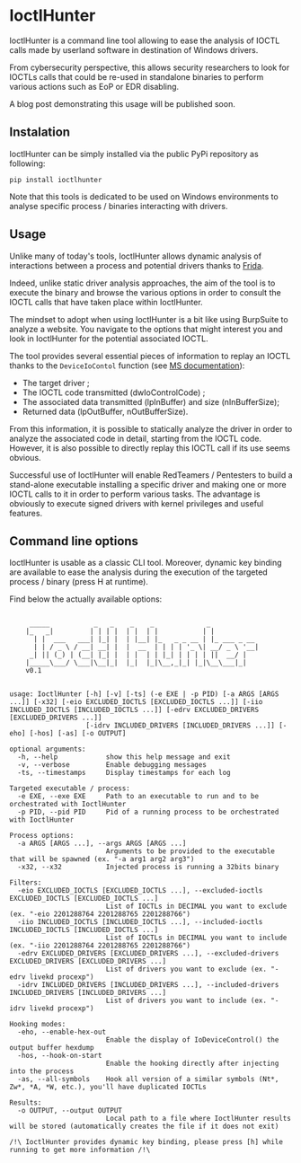# IoctlHunter

IoctlHunter is a command line tool allowing to ease the analysis of IOCTL calls made by userland software in destination of Windows drivers.

From cybersecurity perspective, this allows security researchers to look for IOCTLs calls that could be re-used in standalone binaries to perform various actions such as EoP or EDR disabling.

A blog post demonstrating this usage will be published soon.

## Instalation

IoctlHunter can be simply installed via the public PyPi repository as following:
```
pip install ioctlhunter
```

Note that this tools is dedicated to be used on Windows environments to analyse specific process / binaries interacting with drivers.

## Usage

Unlike many of today's tools, IoctlHunter allows dynamic analysis of interactions between a process and potential drivers thanks to [Frida](https://frida.re/).

Indeed, unlike static driver analysis approaches, the aim of the tool is to execute the binary and browse the various options in order to consult the IOCTL calls that have taken place within IoctlHunter.

The mindset to adopt when using IoctlHunter is a bit like using BurpSuite to analyze a website. You navigate to the options that might interest you and look in IoctlHunter for the potential associated IOCTL.

The tool provides several essential pieces of information to replay an IOCTL thanks to the `DeviceIoContol` function (see [MS documentation](https://learn.microsoft.com/en-us/windows/win32/api/ioapiset/nf-ioapiset-deviceiocontrol)):
- The target driver ;
- The IOCTL code transmitted (dwIoControlCode) ;
- The associated data transmitted (lpInBuffer) and size (nInBufferSize);
- Returned data (lpOutBuffer, nOutBufferSize).

From this information, it is possible to statically analyze the driver in order to analyze the associated code in detail, starting from the IOCTL code. However, it is also possible to directly replay this IOCTL call if its use seems obvious.

Successful use of IoctlHunter will enable RedTeamers / Pentesters to build a stand-alone executable installing a specific driver and making one or more IOCTL calls to it in order to perform various tasks. The advantage is obviously to execute signed drivers with kernel privileges and useful features.

## Command line options

IoctlHunter is usable as a classic CLI tool. Moreover, dynamic key binding are available to ease the analysis during the execution of the targeted process / binary (press H at runtime).

Find below the actually available options:

```

     _____           _   _    _    _             _
    |_   _|         | | | |  | |  | |           | |
      | |  ___   ___| |_| |  | |__| |_   _ _ __ | |_ ___ _ __
      | | / _ \ / __| __| |  |  __  | | | | '_ \| __/ _ \ '__|
     _| || (_) | (__| |_| |  | |  | | |_| | | | | ||  __/ |
    |_____\___/ \___|\__|_|  |_|  |_|\__,_|_| |_|\__\___|_|
    v0.1


usage: IoctlHunter [-h] [-v] [-ts] (-e EXE | -p PID) [-a ARGS [ARGS ...]] [-x32] [-eio EXCLUDED_IOCTLS [EXCLUDED_IOCTLS ...]] [-iio INCLUDED_IOCTLS [INCLUDED_IOCTLS ...]] [-edrv EXCLUDED_DRIVERS [EXCLUDED_DRIVERS ...]]    
                   [-idrv INCLUDED_DRIVERS [INCLUDED_DRIVERS ...]] [-eho] [-hos] [-as] [-o OUTPUT]

optional arguments:
  -h, --help            show this help message and exit
  -v, --verbose         Enable debugging messages
  -ts, --timestamps     Display timestamps for each log

Targeted executable / process:
  -e EXE, --exe EXE     Path to an executable to run and to be orchestrated with IoctlHunter
  -p PID, --pid PID     Pid of a running process to be orchestrated with IoctlHunter

Process options:
  -a ARGS [ARGS ...], --args ARGS [ARGS ...]
                        Arguments to be provided to the executable that will be spawned (ex. "-a arg1 arg2 arg3")
  -x32, --x32           Injected process is running a 32bits binary

Filters:
  -eio EXCLUDED_IOCTLS [EXCLUDED_IOCTLS ...], --excluded-ioctls EXCLUDED_IOCTLS [EXCLUDED_IOCTLS ...]
                        List of IOCTLs in DECIMAL you want to exclude (ex. "-eio 2201288764 2201288765 2201288766")
  -iio INCLUDED_IOCTLS [INCLUDED_IOCTLS ...], --included-ioctls INCLUDED_IOCTLS [INCLUDED_IOCTLS ...]
                        List of IOCTLs in DECIMAL you want to include (ex. "-iio 2201288764 2201288765 2201288766")
  -edrv EXCLUDED_DRIVERS [EXCLUDED_DRIVERS ...], --excluded-drivers EXCLUDED_DRIVERS [EXCLUDED_DRIVERS ...]
                        List of drivers you want to exclude (ex. "-edrv livekd procexp")
  -idrv INCLUDED_DRIVERS [INCLUDED_DRIVERS ...], --included-drivers INCLUDED_DRIVERS [INCLUDED_DRIVERS ...]
                        List of drivers you want to include (ex. "-idrv livekd procexp")

Hooking modes:
  -eho, --enable-hex-out
                        Enable the display of IoDeviceControl() the output buffer hexdump
  -hos, --hook-on-start
                        Enable the hooking directly after injecting into the process
  -as, --all-symbols    Hook all version of a similar symbols (Nt*, Zw*, *A, *W, etc.), you'll have duplicated IOCTLs

Results:
  -o OUTPUT, --output OUTPUT
                        Local path to a file where IoctlHunter results will be stored (automatically creates the file if it does not exit)

/!\ IoctlHunter provides dynamic key binding, please press [h] while running to get more information /!\
```
